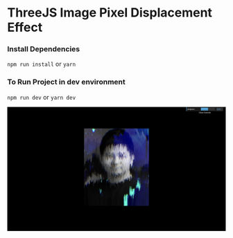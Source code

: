 # ThreeJS Image Pixel Displacement Effect

### Install Dependencies
``npm run install`` or ``yarn``

### To Run Project in dev environment
``npm run dev`` or ``yarn dev``

![Pixel Displacement](./doc/cover.png)
